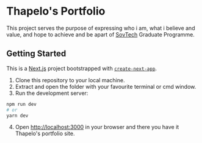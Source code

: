 # Thapelo's Portfolio
This project serves the purpose of expressing who i am, what i believe and value, and 
hope to achieve and be apart of [SovTech](https://www.sovtech.co.za/) Graduate Programme.


## Getting Started
This is a [Next.js](https://nextjs.org/) project bootstrapped with [`create-next-app`](https://github.com/vercel/next.js/tree/canary/packages/create-next-app).

1. Clone this repository to your local machine.
2. Extract and open the folder with your favourite terminal or cmd window.
3. Run the development server:

```bash
npm run dev
# or
yarn dev
```

4. Open [http://localhost:3000](http://localhost:3000) in your browser
and there you have it Thapelo's portfolio site.
